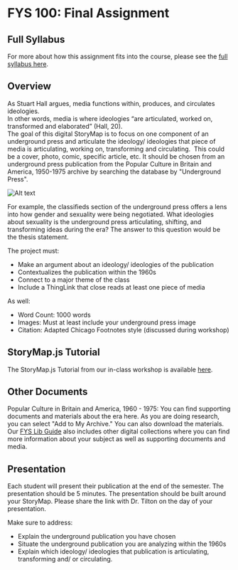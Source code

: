 # FYS 100: Final Assignment

## Full Syllabus
For more about how this assignment fits into the course, please see the [full syllabus here](https://github.com/nolauren/workshops/blob/master/urdhpedagogy/files/FYS_Syllabus.pdf).

## Overview 
As Stuart Hall argues, media functions within, produces, and circulates ideologies.  
In other words, media is where ideologies “are articulated, worked on, transformed and elaborated” (Hall, 20).  
The goal of this digital StoryMap is to focus on one component of an underground press and articulate the ideology/ 
ideologies that piece of media is articulating, working on, transforming and circulating. 
This could be a cover, photo, comic, specific article, etc. It should be chosen from an underground press publication
from the Popular Culture in Britain and America, 1950-1975 archive  by searching the database by "Underground Press".  

![Alt text](https://github.com/nolauren/workshops/blob/master/urdhpedagogy/files/Screen%20Shot%202018-03-27%20at%2011.11.53%20AM.png?raw=true)

For example, the classifieds section of the underground press offers a lens into how gender and sexuality were 
being negotiated. What ideologies about sexuality is the underground press articulating, shifting, and
transforming ideas during the era? The answer to this question would be the thesis statement.

The project must:
- Make an argument about an ideology/ ideologies of the publication
- Contextualizes the publication within the 1960s 
- Connect to a major theme of the class 
- Include a ThingLink that close reads at least one piece of media 

As well: 
- Word Count: 1000 words
- Images: Must at least include your underground press image
- Citation: Adapted Chicago Footnotes style (discussed during workshop)

## StoryMap.js Tutorial

The StoryMap.js Tutorial from our in-class workshop is available [here](https://docs.google.com/document/d/1PXPpl2hn1A4SIRbqufhBYBCWrxxmP-HYrhit7SL4oOc/edit).

## Other Documents
Popular Culture in Britain and America, 1960 - 1975: You can find supporting documents and materials about the era here.  As you are doing research, you can select "Add to My Archive." You can also download the materials.  
Our [FYS Lib Guide](http://libguides.richmond.edu/c.php?g=619999&p=5715548) also includes other digital collections where you can find more information about your subject as well as supporting documents and media.
 
## Presentation 
Each student will present their publication at the end of the semester. The presentation should be 5 minutes. The presentation should be built around your StoryMap. Please share the link with Dr. Tilton on the day of your presentation.

Make sure to address:
- Explain the underground publication you have chosen
- Situate the underground publication you are analyzing within the 1960s
- Explain which ideology/ ideologies that publication is articulating, transforming and/ or circulating.
